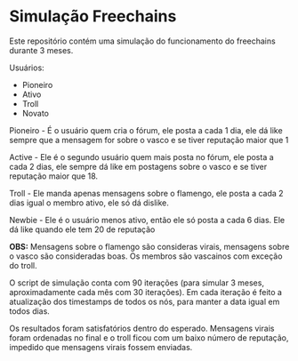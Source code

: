 # Simulação Freechains

<p>Este repositório contém uma simulação do funcionamento do freechains durante 3 meses.</p>

Usuários:

- Pioneiro
- Ativo
- Troll
- Novato

<p>
Pioneiro - É o usuário quem cria o fórum, ele posta a cada 1 dia, ele dá like sempre que a mensagem for sobre o vasco e se tiver reputação maior que 1

Active - Ele é o segundo usuário quem mais posta no fórum, ele posta a cada 2 dias, ele sempre dá like em postagens sobre o vasco e se tiver reputação maior que 18.

Troll - Ele manda apenas mensagens sobre o flamengo, ele posta a cada 2 dias igual o membro ativo, ele só dá dislike. 

Newbie - Ele é o usuário menos ativo, então ele só posta a cada 6 dias. Ele dá like quando ele tem 20 de reputação

**OBS:** Mensagens sobre o flamengo são consideras virais, mensagens sobre o vasco são consideradas boas. Os membros são vascainos com exceção do troll.

O script de simulação conta com 90 iterações (para simular 3 meses, aproximadamente cada mês com 30 iterações). Em cada iteração é feito a atualização dos timestamps de todos os nós, para manter a data igual em todos dias.

Os resultados foram satisfatórios dentro do esperado. Mensagens virais foram ordenadas no final e o troll ficou com um baixo número de reputação, impedido que mensagens virais fossem enviadas. 
</p>